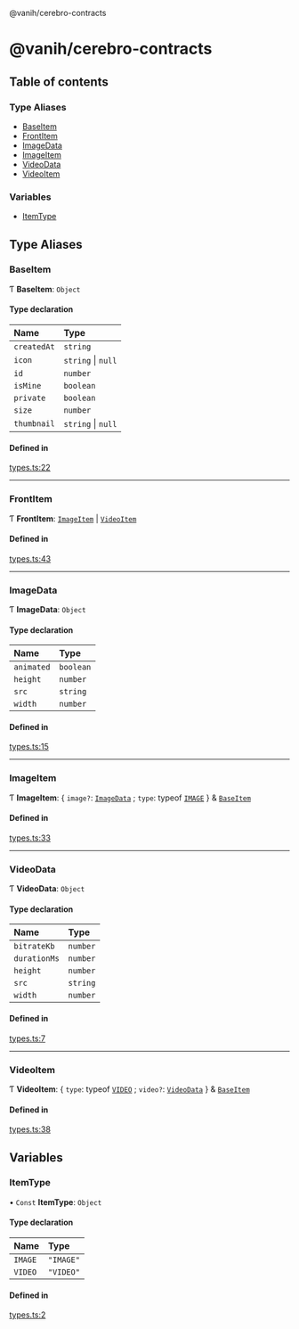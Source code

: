 @vanih/cerebro-contracts

# @vanih/cerebro-contracts

## Table of contents

### Type Aliases

- [BaseItem](README.md#baseitem)
- [FrontItem](README.md#frontitem)
- [ImageData](README.md#imagedata)
- [ImageItem](README.md#imageitem)
- [VideoData](README.md#videodata)
- [VideoItem](README.md#videoitem)

### Variables

- [ItemType](README.md#itemtype)

## Type Aliases

### BaseItem

Ƭ **BaseItem**: `Object`

#### Type declaration

| Name | Type |
| :------ | :------ |
| `createdAt` | `string` |
| `icon` | `string` \| ``null`` |
| `id` | `number` |
| `isMine` | `boolean` |
| `private` | `boolean` |
| `size` | `number` |
| `thumbnail` | `string` \| ``null`` |

#### Defined in

[types.ts:22](https://github.com/Angael/cerebro-contracts/blob/f4ace2e/src/types.ts#L22)

___

### FrontItem

Ƭ **FrontItem**: [`ImageItem`](README.md#imageitem) \| [`VideoItem`](README.md#videoitem)

#### Defined in

[types.ts:43](https://github.com/Angael/cerebro-contracts/blob/f4ace2e/src/types.ts#L43)

___

### ImageData

Ƭ **ImageData**: `Object`

#### Type declaration

| Name | Type |
| :------ | :------ |
| `animated` | `boolean` |
| `height` | `number` |
| `src` | `string` |
| `width` | `number` |

#### Defined in

[types.ts:15](https://github.com/Angael/cerebro-contracts/blob/f4ace2e/src/types.ts#L15)

___

### ImageItem

Ƭ **ImageItem**: { `image?`: [`ImageData`](README.md#imagedata) ; `type`: typeof [`IMAGE`](README.md#image)  } & [`BaseItem`](README.md#baseitem)

#### Defined in

[types.ts:33](https://github.com/Angael/cerebro-contracts/blob/f4ace2e/src/types.ts#L33)

___

### VideoData

Ƭ **VideoData**: `Object`

#### Type declaration

| Name | Type |
| :------ | :------ |
| `bitrateKb` | `number` |
| `durationMs` | `number` |
| `height` | `number` |
| `src` | `string` |
| `width` | `number` |

#### Defined in

[types.ts:7](https://github.com/Angael/cerebro-contracts/blob/f4ace2e/src/types.ts#L7)

___

### VideoItem

Ƭ **VideoItem**: { `type`: typeof [`VIDEO`](README.md#video) ; `video?`: [`VideoData`](README.md#videodata)  } & [`BaseItem`](README.md#baseitem)

#### Defined in

[types.ts:38](https://github.com/Angael/cerebro-contracts/blob/f4ace2e/src/types.ts#L38)

## Variables

### ItemType

• `Const` **ItemType**: `Object`

#### Type declaration

| Name | Type |
| :------ | :------ |
| `IMAGE` | ``"IMAGE"`` |
| `VIDEO` | ``"VIDEO"`` |

#### Defined in

[types.ts:2](https://github.com/Angael/cerebro-contracts/blob/f4ace2e/src/types.ts#L2)
